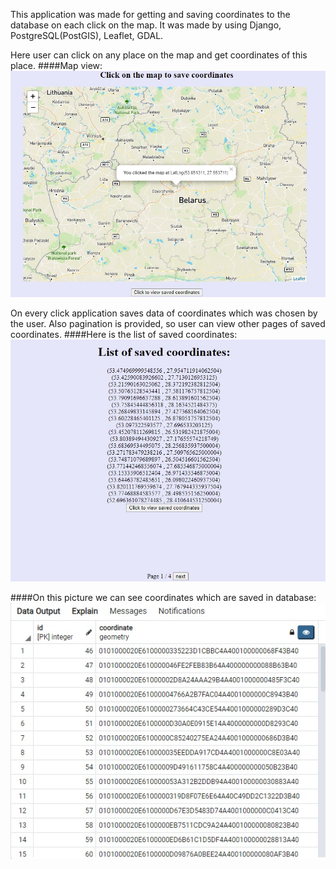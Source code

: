 This application was made for getting and saving coordinates to the database on each click on the map.
It was made by using Django, PostgreSQL(PostGIS), Leaflet, GDAL.

Here user can click on any place on the map and get coordinates of this place.
####Map view:
 ![](static/saver1.jpg)

On every click application saves data of coordinates which was chosen by the user.
Also pagination is provided, so user can view other pages of saved coordinates.
####Here is the list of saved coordinates:
 ![](static/saver2.jpg)

####On this picture we can see coordinates which are saved in database:
 ![](static/saver3.jpg)